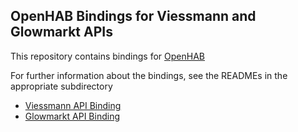 OpenHAB Bindings for Viessmann and Glowmarkt APIs
---

This repository contains bindings for [OpenHAB](https://www.openhab.org/)

For further information about the bindings, see the READMEs in the appropriate subdirectory

* [Viessmann API Binding](com.qubular.openhab-binding-vicare-bundle/README.md)
* [Glowmarkt API Binding](com.qubular.openhab-binding-glowmarkt-bundle/README.md)
